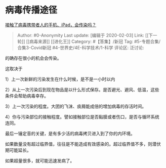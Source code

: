 # 病毒传播途径
[接触了病毒携带者人的手机、iPad，会传染吗？](https://www.zhihu.com/question/369025158/answer/995877698)

> Author: #0-Anonymity
> Last update: [编辑于 2020-02-03]
> Link: [[下一轮]] [[病毒来源]] [[进化王]]
> Category: #【答集】/新冠
> Tag: #5-专题合集/合集3-Covid新冠 #4-世界史/4E-科学技术/1-科学
> 评论区:
> 泛讨论:

的确存在很小的机会会传染。

这取决于

1）上一次新鲜的污染发生在什么时候，是不是一小时以内

2）从上一次污染后到现在物品是以什么形式保存。是否避光、避风、低温，这些条件会帮助病毒幸存。

3）上一次污染的程度。大团的飞沫、痰屑能成倍的增加病毒的存活时间。

4）你与污染部位的接触程度。譬如接触部位是否黏膜或者伤口，是否与循环系统连同。

最后一锤定音的关键，是有多少活的病毒拷贝进入到了你的内环境。

如果数量没有超过临界值，往往是不能造成有效感染的。超过临界值不多，则潜伏期可能延长。

如果超量很多，就可能迅速发病了。
